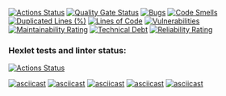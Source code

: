 [![Actions Status](https://github.com/eager94/php-project-45/workflows/hexlet-check/badge.svg)](https://github.com/YOUR_USERNAME/php-project-45/actions)
[![Quality Gate Status](https://sonarcloud.io/api/project_badges/measure?project=eager94_php-project-45&metric=alert_status)](https://sonarcloud.io/summary/new_code?id=eager94_php-project-45)
[![Bugs](https://sonarcloud.io/api/project_badges/measure?project=eager94_php-project-45&metric=bugs)](https://sonarcloud.io/summary/new_code?id=eager94_php-project-45)
[![Code Smells](https://sonarcloud.io/api/project_badges/measure?project=eager94_php-project-45&metric=code_smells)](https://sonarcloud.io/summary/new_code?id=eager94_php-project-45)
[![Duplicated Lines (%)](https://sonarcloud.io/api/project_badges/measure?project=eager94_php-project-45&metric=duplicated_lines_density)](https://sonarcloud.io/summary/new_code?id=eager94_php-project-45)
[![Lines of Code](https://sonarcloud.io/api/project_badges/measure?project=eager94_php-project-45&metric=ncloc)](https://sonarcloud.io/summary/new_code?id=eager94_php-project-45)
[![Vulnerabilities](https://sonarcloud.io/api/project_badges/measure?project=eager94_php-project-45&metric=vulnerabilities)](https://sonarcloud.io/summary/new_code?id=eager94_php-project-45)
[![Maintainability Rating](https://sonarcloud.io/api/project_badges/measure?project=eager94_php-project-45&metric=sqale_rating)](https://sonarcloud.io/summary/new_code?id=eager94_php-project-45)
[![Technical Debt](https://sonarcloud.io/api/project_badges/measure?project=eager94_php-project-45&metric=sqale_index)](https://sonarcloud.io/summary/new_code?id=eager94_php-project-45)
[![Reliability Rating](https://sonarcloud.io/api/project_badges/measure?project=eager94_php-project-45&metric=reliability_rating)](https://sonarcloud.io/summary/new_code?id=eager94_php-project-45)
### Hexlet tests and linter status:
[![Actions Status](https://github.com/eager94/php-project-45/actions/workflows/hexlet-check.yml/badge.svg)](https://github.com/eager94/php-project-45/actions)

[![asciicast](https://asciinema.org/a/751555.svg)](https://asciinema.org/a/751555)
[![asciicast](https://asciinema.org/a/751590.svg)](https://asciinema.org/a/751590)
[![asciicast](https://asciinema.org/a/751786.svg)](https://asciinema.org/a/751786)
[![asciicast](https://asciinema.org/a/752110.svg)](https://asciinema.org/a/752110)
[![asciicast](https://asciinema.org/a/752121.svg)](https://asciinema.org/a/752121)
